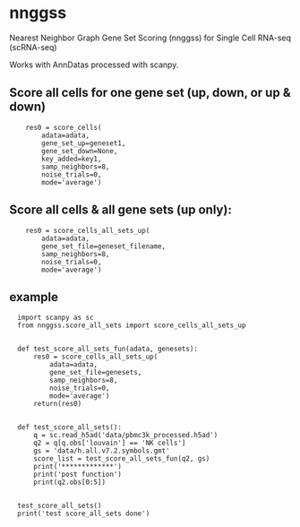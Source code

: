 # nnggss
Nearest Neighbor Graph Gene Set Scoring (nnggss) for Single Cell RNA-seq (scRNA-seq)

Works with AnnDatas processed with scanpy.

## Score all cells for one gene set (up, down, or up & down)
```
    res0 = score_cells(
        adata=adata,
        gene_set_up=geneset1,
        gene_set_down=None,
        key_added=key1,
        samp_neighbors=8,
        noise_trials=0,
        mode='average')
```

## Score all cells & all gene sets (up only):
```
    res0 = score_cells_all_sets_up(
        adata=adata,
        gene_set_file=geneset_filename, 
        samp_neighbors=8,
        noise_trials=0,
        mode='average')
```

## example
```
  import scanpy as sc
  from nnggss.score_all_sets import score_cells_all_sets_up


  def test_score_all_sets_fun(adata, genesets):
      res0 = score_cells_all_sets_up(
          adata=adata,
          gene_set_file=genesets,
          samp_neighbors=8,
          noise_trials=0,
          mode='average')
      return(res0)


  def test_score_all_sets():
      q = sc.read_h5ad('data/pbmc3k_processed.h5ad')
      q2 = q[q.obs['louvain'] == 'NK cells']
      gs = 'data/h.all.v7.2.symbols.gmt'
      score_list = test_score_all_sets_fun(q2, gs)
      print('*************')
      print('post function')
      print(q2.obs[0:5])


  test_score_all_sets()
  print('test score_all_sets done')
```
